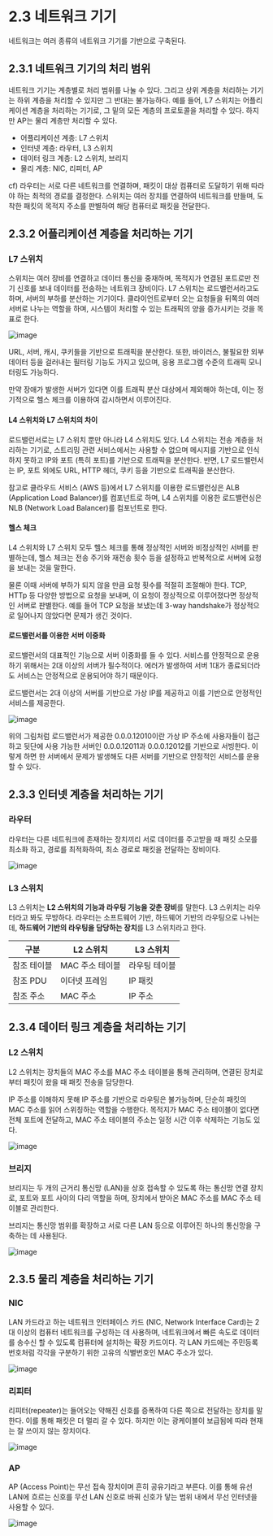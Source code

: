 # 2.3 네트워크 기기 

네트워크는 여러 종류의 네트워크 기기를 기반으로 구축된다. 

## 2.3.1 네트워크 기기의 처리 범위 

네트워크 기기는 계층별로 처리 범위를 나눌 수 있다. 그리고 상위 계층을 처리하는 기기는 하위 계층을 처리할 수 있지만 그 반대는 불가능하다. 예를 들어, L7 스위치는 어플리케이션 계층을 처리하는 기기로, 그 밑의 모든 계층의 프로토콜을 처리할 수 있다. 하지만 AP는 물리 계층만 처리할 수 있다. 

- 어플리케이션 계층: L7 스위치 
- 인터넷 계층: 라우터, L3 스위치 
- 데이터 링크 계층: L2 스위치, 브리지 
- 물리 계층: NIC, 리피터, AP 

cf) 라우터는 서로 다른 네트워크를 연결하며, 패킷이 대상 컴퓨터로 도달하기 위해 따라야 하는 최적의 경로를 결정한다. 스위치는 여러 장치를 연결하여 네트워크를 만들며, 도착한 패킷의 목적지 주소를 판별하여 해당 컴퓨터로 패킷을 전달한다. 

## 2.3.2 어플리케이션 계층을 처리하는 기기 

### L7 스위치 

스위치는 여러 장비를 연결하고 데이터 통신을 중재하며, 목적지가 연결된 포트로만 전기 신호를 보내 데이터를 전송하는 네트워크 장비이다. L7 스위치는 로드밸런서라고도 하며, 서버의 부하를 분산하는 기기이다. 클라이언트로부터 오는 요청들을 뒤쪽의 여러 서버로 나누는 역할을 하며, 시스템이 처리할 수 있는 트래픽의 양을 증가시키는 것을 목표로 한다. 

![image](https://user-images.githubusercontent.com/68090939/229772113-9fdeb825-f660-498d-b717-2aee9a8ea209.png)

URL, 서버, 캐시, 쿠키들을 기반으로 트래픽을 분산한다. 또한, 바이러스, 불필요한 외부 데이터 등을 걸러내는 필터링 기능도 가지고 있으며, 응용 프로그램 수준의 트래픽 모니터링도 가능하다. 

만약 장애가 발생한 서버가 있다면 이를 트래픽 분산 대상에서 제외해야 하는데, 이는 정기적으로 헬스 체크를 이용하여 감시하면서 이루어진다. 

#### L4 스위치와 L7 스위치의 차이 

로드밸런서로는 L7 스위치 뿐만 아니라 L4 스위치도 있다. L4 스위치는 전송 계층을 처리하는 기기로, 스트리밍 관련 서비스에서는 사용할 수 없으며 메시지를 기반으로 인식하지 못하고 IP와 포트 (특히 포트)를 기반으로 트래픽을 분산한다. 반면, L7 로드밸런서는 IP, 포트 외에도 URL, HTTP 헤더, 쿠키 등을 기반으로 트래픽을 분산한다. 

참고로 클라우드 서비스 (AWS 등)에서 L7 스위치를 이용한 로드밸런싱은 ALB (Application Load Balancer)를 컴포넌트로 하며, L4 스위치를 이용한 로드밸런싱은 NLB (Network Load Balancer)를 컴포넌트로 한다. 

#### 헬스 체크 

L4 스위치와 L7 스위치 모두 헬스 체크를 통해 정상적인 서버와 비정상적인 서버를 판별하는데, 헬스 체크는 전송 주기와 재전송 횟수 등을 설정하고 반복적으로 서버에 요청을 보내는 것을 말한다. 

물론 이때 서버에 부하가 되지 않을 만큼 요청 횟수를 적절히 조절해야 한다. TCP, HTTp 등 다양한 방법으로 요청을 보내며, 이 요청이 정상적으로 이루어졌다면 정상적인 서버로 판별한다. 예를 들어 TCP 요청을 보냈는데 3-way handshake가 정상적으로 일어나지 않았다면 문제가 생긴 것이다. 

#### 로드밸런서를 이용한 서버 이중화 

로드밸런서의 대표적인 기능으로 서버 이중화를 들 수 있다. 서비스를 안정적으로 운용하기 위해서는 2대 이상의 서버가 필수적이다. 에러가 발생하여 서버 1대가 종료되더라도 서비스는 안정적으로 운용되어야 하기 때문이다. 

로드밸런서는 2대 이상의 서버를 기반으로 가상 IP를 제공하고 이를 기반으로 안정적인 서비스를 제공한다. 

![image](https://user-images.githubusercontent.com/68090939/229774077-770f0924-a49f-48da-9858-5dd304b422b4.png)

위의 그림처럼 로드밸런서가 제공한 0.0.0.12010이란 가상 IP 주소에 사용자들이 접근하고 뒷단에 사용 가능한 서버인 0.0.0.12011과 0.0.0.12012를 기반으로 서빙한다. 이렇게 하면 한 서버에서 문제가 발생해도 다른 서버를 기반으로 안정적인 서비스를 운용할 수 있다. 

## 2.3.3 인터넷 계층을 처리하는 기기 

### 라우터 

라우터는 다른 네트워크에 존재하는 장치끼리 서로 데이터를 주고받을 때 패킷 소모를 최소화 하고, 경로를 최적화하여, 최소 경로로 패킷을 전달하는 장비이다. 

![image](https://user-images.githubusercontent.com/68090939/229776582-cc435c91-7dfd-4a23-8be9-2e0349576f48.png)

### L3 스위치 

L3 스위치는 **L2 스위치의 기능과 라우팅 기능을 갖춘 장비**를 말한다. L3 스위치는 라우터라고 봐도 무방하다. 라우터는 소프트웨어 기반, 하드웨어 기반의 라우팅으로 나뉘는데, **하드웨어 기반의 라우팅을 담당하는 장치**를 L3 스위치라고 한다. 

|구분|L2 스위치|L3 스위치|
|---|---|---|
|참조 테이블|MAC 주소 테이블|라우팅 테이블|
|참조 PDU|이더넷 프레임|IP 패킷|
|참조 주소|MAC 주소|IP 주소|

## 2.3.4 데이터 링크 계층을 처리하는 기기 

### L2 스위치 

L2 스위치는 장치들의 MAC 주소를 MAC 주소 테이블을 통해 관리하며, 연결된 장치로부터 패킷이 왔을 때 패킷 전송을 담당한다. 

IP 주소를 이해하지 못해 IP 주소를 기반으로 라우팅은 불가능하며, 단순히 패킷의 MAC 주소를 읽어 스위칭하는 역할을 수행한다. 목적지가 MAC 주소 테이블이 없다면 전체 포트에 전달하고, MAC 주소 테이블의 주소는 일정 시간 이후 삭제하는 기능도 있다. 

![image](https://user-images.githubusercontent.com/68090939/229776638-cdd2ff74-e166-4aaf-8272-d86c1c1d249d.png)

### 브리지 

브리지는 두 개의 근거리 통신망 (LAN)을 상호 접속할 수 있도록 하는 통신망 연결 장치로, 포트와 포트 사이의 다리 역할을 하며, 장치에서 받아온 MAC 주소를 MAC 주소 테이블로 관리한다. 

브리지는 통신망 범위를 확장하고 서로 다른 LAN 등으로 이루어진 하나의 통신망을 구축하는 데 사용된다. 

![image](https://user-images.githubusercontent.com/68090939/229777601-a4027491-e690-49fe-ab0d-af10aae6e39d.png)

## 2.3.5 물리 계층을 처리하는 기기 

### NIC

LAN 카드라고 하는 네트워크 인터페이스 카드 (NIC, Network Interface Card)는 2대 이상의 컴퓨터 네트워크를 구성하는 데 사용하며, 네트워크에서 빠른 속도로 데이터를 송수신 할 수 있도록 컴퓨터에 설치하는 확장 카드이다. 각 LAN 카드에는 주민등록번호처럼 각각을 구분하기 위한 고유의 식별번호인 MAC 주소가 있다. 

![image](https://user-images.githubusercontent.com/68090939/229778164-41cec635-3b42-4c6c-b98a-3617201ae787.png)

### 리피터 

리피터(repeater)는 들어오는 약해진 신호를 증폭하여 다른 쪽으로 전달하는 장치를 말한다. 이를 통해 패킷은 더 멀리 갈 수 있다. 하지만 이는 광케이블이 보급됨에 따라 현재는 잘 쓰이지 않는 장치이다.

![image](https://user-images.githubusercontent.com/68090939/229778424-6d57e2ca-d92c-4152-a5ff-bc90a66ff3e7.png)

### AP 

AP (Access Point)는 무선 접속 장치이며 흔히 공유기라고 부른다. 이를 통해 유선 LAN에 흐르는 신호를 무선 LAN 신호로 바꿔 신호가 닿는 범위 내에서 무선 인터넷을 사용할 수 있다.  

![image](https://user-images.githubusercontent.com/68090939/229778643-5fd5d314-35bf-4ebc-a4c7-eba4eaa88a27.png)

